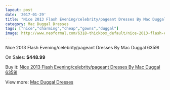 ```yaml
---
layout: post
date: '2017-01-29'
title: "Nice 2013 Flash Evening/celebrity/pageant Dresses By Mac Duggal 6359l"
category: Mac Duggal Dresses
tags: ["nice","charming","cheap","gowns","duggal"]
image: http://www.neoformal.com/6318-thickbox_default/nice-2013-flash-evening-celebrity-pageant-dresses-by-mac-duggal-6359l.jpg
---
```

Nice 2013 Flash Evening/celebrity/pageant Dresses By Mac Duggal 6359l

On Sales: **$448.99**
<a href="https://www.neoformal.com/en/mac-duggal-dresses/2302-nice-2013-flash-evening-celebrity-pageant-dresses-by-mac-duggal-6359l.html"><amp-img layout="responsive" width="600" height="600" src="//www.neoformal.com/6318-thickbox_default/nice-2013-flash-evening-celebrity-pageant-dresses-by-mac-duggal-6359l.jpg" alt="Nice 2013 Flash Evening/celebrity/pageant Dresses By Mac Duggal 6359l 0" /></a>
<a href="https://www.neoformal.com/en/mac-duggal-dresses/2302-nice-2013-flash-evening-celebrity-pageant-dresses-by-mac-duggal-6359l.html"><amp-img layout="responsive" width="600" height="600" src="//www.neoformal.com/6320-thickbox_default/nice-2013-flash-evening-celebrity-pageant-dresses-by-mac-duggal-6359l.jpg" alt="Nice 2013 Flash Evening/celebrity/pageant Dresses By Mac Duggal 6359l 1" /></a>
<a href="https://www.neoformal.com/en/mac-duggal-dresses/2302-nice-2013-flash-evening-celebrity-pageant-dresses-by-mac-duggal-6359l.html"><amp-img layout="responsive" width="600" height="600" src="//www.neoformal.com/6319-thickbox_default/nice-2013-flash-evening-celebrity-pageant-dresses-by-mac-duggal-6359l.jpg" alt="Nice 2013 Flash Evening/celebrity/pageant Dresses By Mac Duggal 6359l 2" /></a>

Buy it: [Nice 2013 Flash Evening/celebrity/pageant Dresses By Mac Duggal 6359l](https://www.neoformal.com/en/mac-duggal-dresses/2302-nice-2013-flash-evening-celebrity-pageant-dresses-by-mac-duggal-6359l.html "Nice 2013 Flash Evening/celebrity/pageant Dresses By Mac Duggal 6359l")

View more: [Mac Duggal Dresses](https://www.neoformal.com/en/18-mac-duggal-dresses "Mac Duggal Dresses")